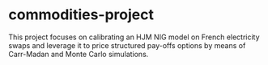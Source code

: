 # commodities-project
This project focuses on calibrating an HJM NIG model on French electricity swaps and leverage it to price structured pay-offs 
options by means of Carr-Madan and Monte Carlo simulations.
